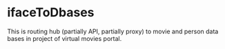 # ifaceToDbases
This is routing hub (partially API, partially proxy) to movie and person data bases in project of virtual movies portal.
